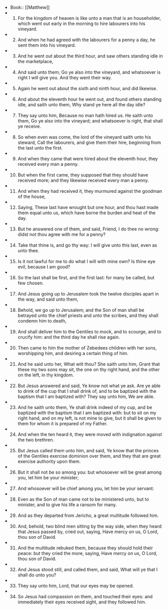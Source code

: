 - Book:: [[Matthew]]
- 1. For the kingdom of heaven is like unto a man that is an householder, which went out early in the morning to hire labourers into his vineyard.
- 2. And when he had agreed with the labourers for a penny a day, he sent them into his vineyard.
- 3. And he went out about the third hour, and saw others standing idle in the marketplace,
- 4. And said unto them; Go ye also into the vineyard, and whatsoever is right I will give you. And they went their way.
- 5. Again he went out about the sixth and ninth hour, and did likewise.
- 6. And about the eleventh hour he went out, and found others standing idle, and saith unto them, Why stand ye here all the day idle?
- 7. They say unto him, Because no man hath hired us. He saith unto them, Go ye also into the vineyard; and whatsoever is right, that shall ye receive.
- 8. So when even was come, the lord of the vineyard saith unto his steward, Call the labourers, and give them their hire, beginning from the last unto the first.
- 9. And when they came that were hired about the eleventh hour, they received every man a penny.
- 10. But when the first came, they supposed that they should have received more; and they likewise received every man a penny.
- 11. And when they had received it, they murmured against the goodman of the house,
- 12. Saying, These last have wrought but one hour, and thou hast made them equal unto us, which have borne the burden and heat of the day.
- 13. But he answered one of them, and said, Friend, I do thee no wrong: didst not thou agree with me for a penny?
- 14. Take that thine is, and go thy way: I will give unto this last, even as unto thee.
- 15. Is it not lawful for me to do what I will with mine own? Is thine eye evil, because I am good?
- 16. So the last shall be first, and the first last: for many be called, but few chosen.
- 17. And Jesus going up to Jerusalem took the twelve disciples apart in the way, and said unto them,
- 18. Behold, we go up to Jerusalem; and the Son of man shall be betrayed unto the chief priests and unto the scribes, and they shall condemn him to death,
- 19. And shall deliver him to the Gentiles to mock, and to scourge, and to crucify him: and the third day he shall rise again.
- 20. Then came to him the mother of Zebedees children with her sons, worshipping him, and desiring a certain thing of him.
- 21. And he said unto her, What wilt thou? She saith unto him, Grant that these my two sons may sit, the one on thy right hand, and the other on the left, in thy kingdom.
- 22. But Jesus answered and said, Ye know not what ye ask. Are ye able to drink of the cup that I shall drink of, and to be baptized with the baptism that I am baptized with? They say unto him, We are able.
- 23. And he saith unto them, Ye shall drink indeed of my cup, and be baptized with the baptism that I am baptized with: but to sit on my right hand, and on my left, is not mine to give, but it shall be given to them for whom it is prepared of my Father.
- 24. And when the ten heard it, they were moved with indignation against the two brethren.
- 25. But Jesus called them unto him, and said, Ye know that the princes of the Gentiles exercise dominion over them, and they that are great exercise authority upon them.
- 26. But it shall not be so among you: but whosoever will be great among you, let him be your minister;
- 27. And whosoever will be chief among you, let him be your servant:
- 28. Even as the Son of man came not to be ministered unto, but to minister, and to give his life a ransom for many.
- 29. And as they departed from Jericho, a great multitude followed him.
- 30. And, behold, two blind men sitting by the way side, when they heard that Jesus passed by, cried out, saying, Have mercy on us, O Lord, thou son of David.
- 31. And the multitude rebuked them, because they should hold their peace: but they cried the more, saying, Have mercy on us, O Lord, thou son of David.
- 32. And Jesus stood still, and called them, and said, What will ye that I shall do unto you?
- 33. They say unto him, Lord, that our eyes may be opened.
- 34. So Jesus had compassion on them, and touched their eyes: and immediately their eyes received sight, and they followed him.
